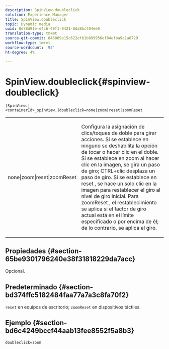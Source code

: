 ```yaml
---
description: SpinView.doubleclick
solution: Experience Manager
title: SpinView.doubleclick
topic: Dynamic media
uuid: 8e78d91e-e4c6-40f1-9421-8da8bc404ee0
translation-type: tm+mt
source-git-commit: 846069e15c622efb1b899956ef84efba9e1a6729
workflow-type: tm+mt
source-wordcount: '92'
ht-degree: 4%

---
```



# SpinView.doubleclick{#spinview-doubleclick}

`[SpinView.|<containerId>_spinView.]doubleclick=none|zoom|reset|zoomReset`

<table id="table_2D828A5750644B9CB95A2989C36F15F1"> 
 <tbody> 
  <tr> 
   <td colname="col1"> <p> <span class="codeph"> none|zoom|reset|zoomReset  </span> </p> </td> 
   <td colname="col2"> <p> Configura la asignación de clics/toques de doble para girar acciones. Si se establece en <span class="codeph"> ninguno </span> se deshabilita la opción de tocar o hacer clic en el doble. Si se establece en <span class="codeph"> zoom </span> al hacer clic en la imagen, se gira un paso de giro; CTRL+clic desplaza un paso de giro. Si se establece en <span class="codeph"> reset </span>, se hace un solo clic en la imagen para restablecer el giro al nivel de giro inicial. Para <span class="codeph"> zoomReset </span>, el restablecimiento se aplica si el factor de giro actual está en el límite especificado o por encima de él; de lo contrario, se aplica el giro. </p> </td> 
  </tr> 
 </tbody> 
</table>

## Propiedades {#section-65be9301796240e38f31818229da7acc}

Opcional.

## Predeterminado {#section-bd374ffc5182484faa77a7a3c8fa70f2}

`reset` en equipos de escritorio;  `zoomReset` en dispositivos táctiles.

## Ejemplo {#section-bd6c4249bccf44aab13fee8552f5a8b3}

`doubleclick=zoom`
